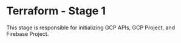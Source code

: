 # Terraform - Stage 1

This stage is responsible for initializing GCP APIs, GCP Project, and Firebase 
Project.
